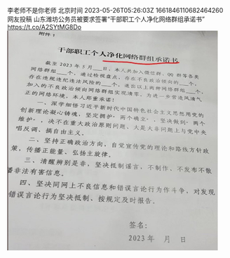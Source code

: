 李老师不是你老师 北京时间 2023-05-26T05:26:03Z 1661846110682464260<br>网友投稿
山东潍坊公务员被要求签署“干部职工个人净化网络群组承诺书” https://t.co/A2SYtMG8Do<br><img src='/temp/image/2023/u-Month-5/1661846110682464260_0.jpg' width='480' height='500'><br><br>